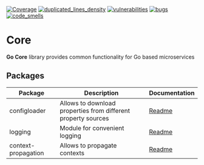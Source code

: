 [![Coverage](https://sonarcloud.io/api/project_badges/measure?metric=coverage&project=Netcracker_qubership-core-lib-go)](https://sonarcloud.io/summary/overall?id=Netcracker_qubership-core-lib-go)
[![duplicated_lines_density](https://sonarcloud.io/api/project_badges/measure?metric=duplicated_lines_density&project=Netcracker_qubership-core-lib-go)](https://sonarcloud.io/summary/overall?id=Netcracker_qubership-core-lib-go)
[![vulnerabilities](https://sonarcloud.io/api/project_badges/measure?metric=vulnerabilities&project=Netcracker_qubership-core-lib-go)](https://sonarcloud.io/summary/overall?id=Netcracker_qubership-core-lib-go)
[![bugs](https://sonarcloud.io/api/project_badges/measure?metric=bugs&project=Netcracker_qubership-core-lib-go)](https://sonarcloud.io/summary/overall?id=Netcracker_qubership-core-lib-go)
[![code_smells](https://sonarcloud.io/api/project_badges/measure?metric=code_smells&project=Netcracker_qubership-core-lib-go)](https://sonarcloud.io/summary/overall?id=Netcracker_qubership-core-lib-go)

# Core

**Go Core** library provides common functionality for Go based microservices

## Packages

|Package|Description|Documentation|
|---|---|---|
|configloader|Allows to download properties from different property sources|[Readme](configloader/README.md)|
|logging|Module for convenient logging|[Readme](logging/README.md)|
|context-propagation|Allows to propagate contexts|[Readme](context-propagation/README.md)|

